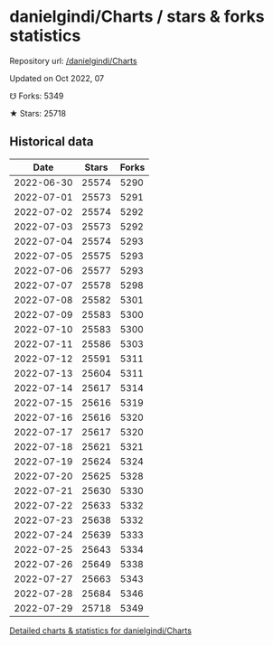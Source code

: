 # danielgindi/Charts / stars & forks statistics

Repository url: [/danielgindi/Charts](https://github.com/danielgindi/Charts)

Updated on Oct 2022, 07

☋ Forks: 5349

★ Stars: 25718

## Historical data
| Date | Stars | Forks |
|------|-------|-------|
| 2022-06-30 | 25574 | 5290 | 
| 2022-07-01 | 25573 | 5291 | 
| 2022-07-02 | 25574 | 5292 | 
| 2022-07-03 | 25573 | 5292 | 
| 2022-07-04 | 25574 | 5293 | 
| 2022-07-05 | 25575 | 5293 | 
| 2022-07-06 | 25577 | 5293 | 
| 2022-07-07 | 25578 | 5298 | 
| 2022-07-08 | 25582 | 5301 | 
| 2022-07-09 | 25583 | 5300 | 
| 2022-07-10 | 25583 | 5300 | 
| 2022-07-11 | 25586 | 5303 | 
| 2022-07-12 | 25591 | 5311 | 
| 2022-07-13 | 25604 | 5311 | 
| 2022-07-14 | 25617 | 5314 | 
| 2022-07-15 | 25616 | 5319 | 
| 2022-07-16 | 25616 | 5320 | 
| 2022-07-17 | 25617 | 5320 | 
| 2022-07-18 | 25621 | 5321 | 
| 2022-07-19 | 25624 | 5324 | 
| 2022-07-20 | 25625 | 5328 | 
| 2022-07-21 | 25630 | 5330 | 
| 2022-07-22 | 25633 | 5332 | 
| 2022-07-23 | 25638 | 5332 | 
| 2022-07-24 | 25639 | 5333 | 
| 2022-07-25 | 25643 | 5334 | 
| 2022-07-26 | 25649 | 5338 | 
| 2022-07-27 | 25663 | 5343 | 
| 2022-07-28 | 25684 | 5346 | 
| 2022-07-29 | 25718 | 5349 | 


[Detailed charts & statistics for danielgindi/Charts](https://reviewgithub.com/rep/danielgindi/Charts)
